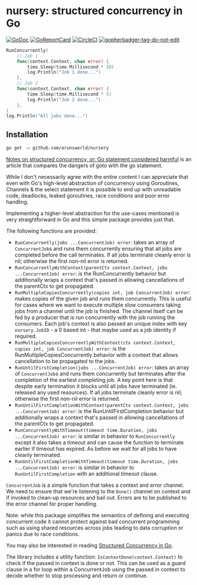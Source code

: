 # nursery: structured concurrency in Go
[![GoDoc](https://godoc.org/github.com/arunsworld/nursery?status.svg)](https://godoc.org/github.com/arunsworld/nursery)
[![GoReportCard](https://goreportcard.com/badge/github.com/arunsworld/nursery)](https://goreportcard.com/badge/github.com/arunsworld/nursery)
[![CircleCI](https://circleci.com/gh/arunsworld/nursery.svg?style=svg)](https://circleci.com/gh/arunsworld/nursery)
<a href='https://github.com/jpoles1/gopherbadger' target='_blank'>![gopherbadger-tag-do-not-edit](https://img.shields.io/badge/Go%20Coverage-100%25-brightgreen.svg?longCache=true&style=flat)</a>

```go
RunConcurrently(
    // Job 1
    func(context.Context, chan error) {
        time.Sleep(time.Millisecond * 10)
        log.Println("Job 1 done...")
    },
    // Job 2
    func(context.Context, chan error) {
        time.Sleep(time.Millisecond * 5)
        log.Println("Job 2 done...")
    },
)
log.Println("All jobs done...")
```

## Installation
```bash
go get -u github.com/arunsworld/nursery
```

[Notes on structured concurrency, or: Go statement considered harmful](https://vorpus.org/blog/notes-on-structured-concurrency-or-go-statement-considered-harmful/#nurseries-a-structured-replacement-for-go-statements) is an article that compares the dangers of goto with the go statement.

While I don't necessarily agree with the entire content I can appreciate that even with Go's high-level abstraction of concurrency using Goroutines, Channels & the select statement it is possible to end up with unreadable code, deadlocks, leaked goroutines, race conditions and poor error handling.

Implementing a higher-level abstraction for the use-cases mentioned is very straightforward in Go and this simple package provides just that.

The following functions are provided:
* `RunConcurrently(jobs ...ConcurrentJob) error`: takes an array of `ConcurrentJob`s and runs them concurrently ensuring that all jobs are completed before the call terminates. If all jobs terminate cleanly error is nil; otherwise the first non-nil error is returned.
* `RunConcurrentlyWithContext(parentCtx context.Context, jobs ...ConcurrentJob) error`: is the RunConcurrently behavior but additionally wraps a context that's passed in allowing cancellations of the parentCtx to get propagated.
* `RunMultipleCopiesConcurrently(copies int, job ConcurrentJob) error`: makes copies of the given job and runs them concurrently. This is useful for cases where we want to execute multiple slow consumers taking jobs from a channel until the job is finished. The channel itself can be fed by a producer that is run concurrently with the job running the consumers. Each job's context is also passed an unique index with key `nursery.JobID` - a 0 based int - that maybe used as a job identity if required.
* `RunMultipleCopiesConcurrentlyWithContext(ctx context.Context, copies int, job ConcurrentJob) error`: is the RunMultipleCopiesConcurrently behavior with a context that allows cancellation to be propagated to the jobs.
* `RunUntilFirstCompletion(jobs ...ConcurrentJob) error`: takes an array of `ConcurrentJob`s and runs them concurrently but terminates after the completion of the earliest completing job. A key point here is that despite early termination it blocks until all jobs have terminated (ie. released any used resources). If all jobs terminate cleanly error is nil; otherwise the first non-nil error is returned.
* `RunUntilFirstCompletionWithContext(parentCtx context.Context, jobs ...ConcurrentJob) error`: is the RunUntilFirstCompletion behavior but additionally wraps a context that's passed in allowing cancellations of the parentCtx to get propagated.
* `RunConcurrentlyWithTimeout(timeout time.Duration, jobs ...ConcurrentJob) error`: is similar in behavior to `RunConcurrently` except it also takes a timeout and can cause the function to terminate earlier if timeout has expired. As before we wait for all jobs to have cleanly terminated.
* `RunUntilFirstCompletionWithTimeout(timeout time.Duration, jobs ...ConcurrentJob) error`: is similar in behavior to `RunUntilFirstCompletion` with an additional timeout clause.

`ConcurrentJob` is a simple function that takes a context and error channel. We need to ensure that we're listening to the `Done()` channel on context and if invoked to clean-up resources and bail out. Errors are to be published to the error channel for proper handling.

Note: while this package simplifies the semantics of defining and executing concurrent code it cannot protect against bad concurrent programming such as using shared resources across jobs leading to data corruption or panics due to race conditions.

You may also be interested in reading [Structured Concurrency in Go](https://medium.com/@arunsworld/structured-concurrency-in-go-b800c7c4434e).

The library includes a utility function: `IsContextDone(context.Context)` to check if the passed in context is done or not. This can be used as a guard clause in a for loop within a ConcurrentJob using the passed in context to decide whether to stop processing and return or continue.
